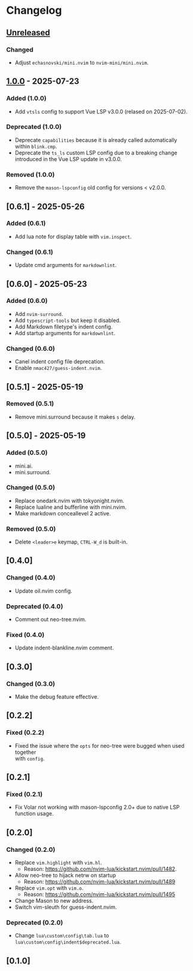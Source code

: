 # Changelog

## [Unreleased]

### Changed

- Adjust `echasnovski/mini.nvim` to `nvim-mini/mini.nvim`.

## [1.0.0] - 2025-07-23

### Added (1.0.0)

- Add `vtsls` config to support Vue LSP v3.0.0 (relased on 2025-07-02).

### Deprecated (1.0.0)

- Deprecate `capabilities` because it is already called automatically  
  within `blink.cmp`.
- Deprecate the `ts_ls` custom LSP config due to a breaking change  
  introduced in the Vue LSP update in v3.0.0.

### Removed (1.0.0)

- Remove the `mason-lspconfig` old config for versions < v2.0.0.

## [0.6.1] - 2025-05-26

### Added (0.6.1)

- Add lua note for display table with `vim.inspect`.

### Changed (0.6.1)

- Update cmd arguments for `markdownlint`.

## [0.6.0] - 2025-05-23

### Added (0.6.0)

- Add `nvim-surround`.
- Add `typescript-tools` but keep it disabled.
- Add Markdown filetype's indent config.
- Add startup arguments for `markdownlint`.

### Changed (0.6.0)

- Canel indent config file deprecation.
- Enable `nmac427/guess-indent.nvim`.

## [0.5.1] - 2025-05-19

### Removed (0.5.1)

- Remove mini.surround because it makes `s` delay.

## [0.5.0] - 2025-05-19

### Added (0.5.0)

- mini.ai.
- mini.surround.

### Changed (0.5.0)

- Replace onedark.nvim with tokyonight.nvim.
- Replace lualine and bufferline with mini.nvim.
- Make markdown conceallevel 2 active.

### Removed (0.5.0)

- Delete `<leader>e` keymap, `CTRL-W_d` is built-in.

## [0.4.0]

### Changed (0.4.0)

- Update oil.nvim config.

### Deprecated (0.4.0)

- Comment out neo-tree.nvim.

### Fixed (0.4.0)

- Update indent-blankline.nvim comment.

## [0.3.0]

### Changed (0.3.0)

- Make the debug feature effective.

## [0.2.2]

### Fixed (0.2.2)

- Fixed the issue where the `opts` for neo-tree were bugged when used together  
  with `config`.

## [0.2.1]

### Fixed (0.2.1)

- Fix Volar not working with mason-lspconfig 2.0+ due to native LSP function usage.

## [0.2.0]

### Changed (0.2.0)

- Replace `vim.highlight` with `vim.hl`.
  - Reason: <https://github.com/nvim-lua/kickstart.nvim/pull/1482>.
- Allow neo-tree to hijack netrw on startup
  - Reason: <https://github.com/nvim-lua/kickstart.nvim/pull/1489>
- Replace `vim.opt` with `vim.o`.
  - Reason: <https://github.com/nvim-lua/kickstart.nvim/pull/1495>
- Change Mason to new address.
- Switch vim-sleuth for guess-indent.nvim.

### Deprecated (0.2.0)

- Change `lua\custom\config\tab.lua` to `lua\custom\config\indent$deprecated.lua`.

## [0.1.0]

[Unreleased]: https://github.com/SetsuikiHyoryu/nvim-windows/compare/v1.0.0...main
[1.0.0]: https://github.com/SetsuikiHyoryu/nvim-windows/releases/tag/v1.0.0
